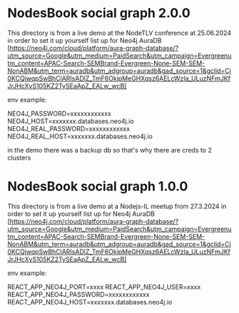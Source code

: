 # NodesBook social graph 2.0.0

This directory is from a live demo at the NodeTLV conference at 25.06.2024
in order to set it up yourself list up for Neo4j AuraDB
[https://neo4j.com/cloud/platform/aura-graph-database/?utm_source=Google&utm_medium=PaidSearch&utm_campaign=Evergreenutm_content=APAC-Search-SEMBrand-Evergreen-None-SEM-SEM-NonABM&utm_term=auradb&utm_adgroup=auradb&gad_source=1&gclid=Cj0KCQjwqpSwBhClARIsADlZ_TmF6OkjpMeGHXqsz6AELcWzla_ULuzNFmJKfJrJHcXyS105KZ2TySEaApZ_EALw_wcB]

env example:

NEO4J_PASSWORD=xxxxxxxxxxxx
NEO4J_HOST=xxxxxxx.databases.neo4j.io
NEO4J_REAL_PASSWORD=xxxxxxxxxxxx
NEO4J_REAL_HOST=xxxxxxx.databases.neo4j.io

in the demo there was a backup db so that's why there are creds to 2 clusters


# NodesBook social graph 1.0.0

This directory is from a live demo at a Nodejs-IL meetup from 27.3.2024
in order to set it up yourself list up for Neo4j AuraDB
[https://neo4j.com/cloud/platform/aura-graph-database/?utm_source=Google&utm_medium=PaidSearch&utm_campaign=Evergreenutm_content=APAC-Search-SEMBrand-Evergreen-None-SEM-SEM-NonABM&utm_term=auradb&utm_adgroup=auradb&gad_source=1&gclid=Cj0KCQjwqpSwBhClARIsADlZ_TmF6OkjpMeGHXqsz6AELcWzla_ULuzNFmJKfJrJHcXyS105KZ2TySEaApZ_EALw_wcB]

env example:

REACT_APP_NEO4J_PORT=xxxx
REACT_APP_NEO4J_USER=xxxx
REACT_APP_NEO4J_PASSWORD=xxxxxxxxxxxx
REACT_APP_NEO4J_HOST=xxxxxxx.databases.neo4j.io
